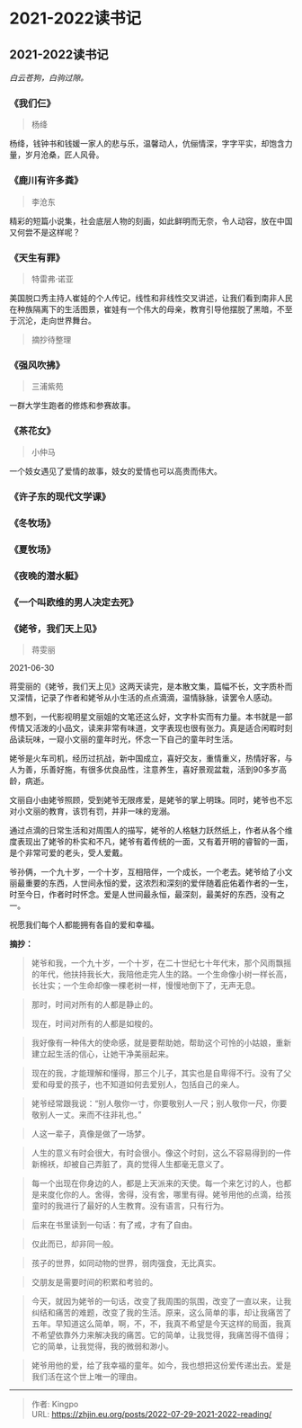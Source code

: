 # 2021-2022读书记


<!--more-->

## 2021-2022读书记
*白云苍狗，白驹过隙。*

### 《我们仨》
>杨绛

杨绛，钱钟书和钱媛一家人的悲与乐，温馨动人，伉俪情深，字字平实，却饱含力量，岁月沧桑，匠人风骨。

### 《鹿川有许多粪》
>李沧东

精彩的短篇小说集，社会底层人物的刻画，如此鲜明而无奈，令人动容，放在中国又何尝不是这样呢？

### 《天生有罪》
>特雷弗·诺亚

美国脱口秀主持人崔娃的个人传记，线性和非线性交叉讲述，让我们看到南非人民在种族隔离下的生活图景，崔娃有一个伟大的母亲，教育引导他摆脱了黑暗，不至于沉沦，走向世界舞台。

>摘抄待整理

### 《强风吹拂》
> 三浦紫苑

一群大学生跑者的修炼和参赛故事。

### 《茶花女》
>小仲马

一个妓女遇见了爱情的故事，妓女的爱情也可以高贵而伟大。

### 《许子东的现代文学课》


### 《冬牧场》

### 《夏牧场》

### 《夜晚的潜水艇》

### 《一个叫欧维的男人决定去死》

### 《姥爷，我们天上见》
> 蒋雯丽

2021-06-30

蒋雯丽的《姥爷，我们天上见》这两天读完，是本散文集，篇幅不长，文字质朴而又深情，记录了作者和姥爷从小生活的点点滴滴，温情脉脉，读罢令人感动。

想不到，一代影视明星文丽姐的文笔还这么好，文字朴实而有力量。本书就是一部传情又活泼的小品文，读来非常有味道，文字表现也很有张力。真是适合闲暇时刻品读玩味，一窥小文丽的童年时光，怀念一下自己的童年时生活。

姥爷是火车司机，经历过抗战，新中国成立，喜好交友，重情重义，热情好客，与人为善，乐善好施，有很多优良品性，注意养生，喜好景观盆栽，活到90多岁高龄，病逝。

文丽自小由姥爷照顾，受到姥爷无限疼爱，是姥爷的掌上明珠。同时，姥爷也不忘对小文丽的教育，该罚有罚，并非一味的宠溺。

通过点滴的日常生活和对周围人的描写，姥爷的人格魅力跃然纸上，作者从各个维度表现出了姥爷的朴实和不凡，姥爷有着传统的一面，又有着开明的睿智的一面，是个非常可爱的老头，受人爱戴。

爷孙俩，一个九十岁，一个十岁，互相陪伴，一个成长，一个老去。姥爷给了小文丽最重要的东西，人世间永恒的爱，这浓烈和深刻的爱伴随着庇佑着作者的一生，时至今日，作者时时怀念。爱是人世间最永恒，最深刻，最美好的东西，没有之一。

祝愿我们每个人都能拥有各自的爱和幸福。

**摘抄：**

>姥爷和我，一个九十岁，一个十岁，在二十世纪七十年代末，那个风雨飘摇的年代，他扶持我长大，我陪他走完人生的路。一个生命像小树一样长高，长壮实；一个生命却像一棵老树一样，慢慢地倒下了，无声无息。

>那时，时间对所有的人都是静止的。
>
>现在，时间对所有的人都是如梭的。

>我好像有一种伟大的使命感，就是要帮助她，帮助这个可怜的小姑娘，重新建立起生活的信心，让她干净美丽起来。

>现在的我，才能理解和懂得，那三个儿子，其实也是自卑得不行。没有了父爱和母爱的孩子，也不知道如何去爱别人，包括自己的亲人。

>姥爷经常跟我说：“别人敬你一寸，你要敬别人一尺；别人敬你一尺，你要敬别人一丈。来而不往非礼也。”

>人这一辈子，真像是做了一场梦。

>人生的意义有时会很大，有时会很小。像这个时刻，这么不容易得到的一件新棉袄，却被自己弄脏了，真的觉得人生都毫无意义了。

>每一个出现在你身边的人，都是上天派来的天使。每一个来乞讨的人，也都是来度化你的人。舍得，舍得，没有舍，哪里有得。姥爷用他的点滴，给孩童时的我进行了最好的人生教育。没有语言，只有行为。

>后来在书里读到一句话：有了戒，才有了自由。

>仅此而已，却非同一般。

>孩子的世界，如同动物的世界，弱肉强食，无比真实。

>交朋友是需要时间的积累和考验的。

>今天，就因为姥爷的一句话，改变了我周围的氛围，改变了一直以来，让我纠结和痛苦的难题，改变了我的生活。原来，这么简单的事，却让我痛苦了五年。早知道这么简单，啊，不，不，我真不希望是今天这样的局面，我真不希望依靠外力来解决我的痛苦。它的简单，让我觉得，我痛苦得不值得；它的简单，让我觉得，我的微弱和渺小。

>姥爷用他的爱，给了我幸福的童年。如今，我也想把这份爱传递出去。爱是我们活在这个世上唯一的理由。






---

> 作者: Kingpo  
> URL: https://zhjin.eu.org/posts/2022-07-29-2021-2022-reading/  

